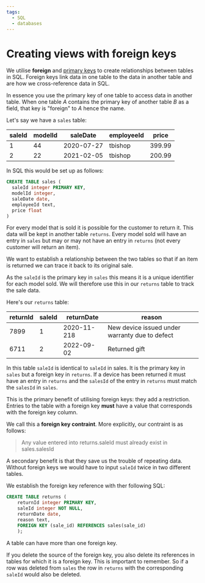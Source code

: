 ```yaml
---
tags:
  - SQL
  - databases
---
```


# Creating views with foreign keys

We utilise **foreign** and
[primary keys](Primary_key.md) to create
relationships between tables in SQL. Foreign keys link data in one table to the
data in another table and are how we cross-reference data in SQL.

In essence you use the primary key of one table to access data in another table.
When one table _A_ contains the primary key of another table _B_ as a field,
that key is "foreign" to _A_ hence the name.

Let's say we have a `sales` table:

| saleId | modelId | saleDate   | employeeId | price  |
| ------ | ------- | ---------- | ---------- | ------ |
| 1      | 44      | 2020-07-27 | tbishop    | 399.99 |
| 2      | 22      | 2021-02-05 | tbishop    | 200.99 |

In SQL this would be set up as follows:

```sql
CREATE TABLE sales (
  saleId integer PRIMARY KEY,
  modelId integer,
  saleDate date,
  employeeId text,
  price float
)
```

For every model that is sold it is possible for the customer to return it. This
data will be kept in another table `returns`. Every model sold will have an
entry in `sales` but may or may not have an entry in `returns` (not every
customer will return an item).

We want to establish a relationship between the two tables so that if an item is
returned we can trace it back to its original sale.

As the `saleId` is the primary key in `sales` this means it is a unique
identifier for each model sold. We will therefore use this in our `returns`
table to track the sale data.

Here's our `returns` table:

| returnId | saleId | returnDate  | reason                                         |
| -------- | ------ | ----------- | ---------------------------------------------- |
| 7899     | 1      | 2020-11-218 | New device issued under warranty due to defect |
| 6711     | 2      | 2022-09-02  | Returned gift                                  |

In this table `saleId` is identical to `saleId` in sales. It is the primary key
in `sales` but a foreign key in `returns`. If a device has been returned it must
have an entry in `returns` and the `salesId` of the entry in `returns` must
match the `salesId` in `sales`.

This is the primary benefit of utilising foreign keys: they add a restriction.
Entries to the table with a foreign key **must** have a value that corresponds
with the foreign key column.

We call this a **foreign key contraint**. More explicitly, our contraint is as
follows:

> Any value entered into returns.saleId must already exist in sales.salesId

A secondary benefit is that they save us the trouble of repeating data. Without
foreign keys we would have to input `saleId` twice in two different tables.

We establish the foreign key reference with ther following SQL:

```sql
CREATE TABLE returns (
	returnId integer PRIMARY KEY,
	saleId integer NOT NULL,
	returnDate date,
	reason text,
	FOREIGN KEY (sale_id) REFERENCES sales(sale_id)
	);
```

A table can have more than one foreign key.

If you delete the source of the foreign key, you also delete its references in
tables for which it is a foreign key. This is important to remember. So if a row
was deleted from `sales` the row in `returns` with the corresponding `saleId`
would also be deleted.
